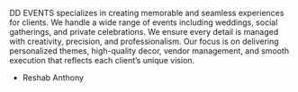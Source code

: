 DD EVENTS specializes in creating memorable and seamless experiences for clients. We handle a wide range of events including weddings, social gatherings, and private celebrations. We ensure every detail is managed with creativity, precision, and professionalism.
Our focus is on delivering personalized themes, high-quality decor, vendor management, and smooth execution that reflects each client’s unique vision. 
 - Reshab Anthony
